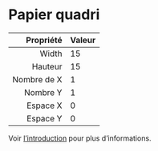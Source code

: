 # Papier quadri

|   Propriété | Valeur |
| -----------:|:------ |
|       Width | 15     |
|     Hauteur | 15     |
| Nombre de X | 1      |
|    Nombre Y | 1      |
|    Espace X | 0      |
|    Espace Y | 0      |

Voir [l’introduction](intro) pour plus d’informations.
